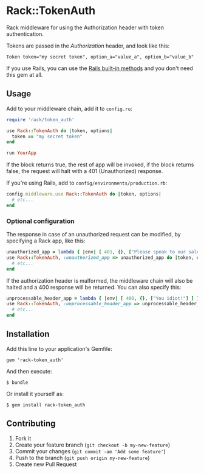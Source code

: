 # Rack::TokenAuth

Rack middleware for using the Authorization header with token authentication.

Tokens are passed in the *Authorization* header, and look like this:

```
Token token="my secret token", option_a="value_a", option_b="value_b"
```

If you use Rails, you can use the [Rails built-in
methods](http://api.rubyonrails.org/classes/ActionController/HttpAuthentication/Token.html)
and you don't need this gem at all.

## Usage

Add to your middleware chain, add it to `config.ru`:

``` ruby
require 'rack/token_auth'

use Rack::TokenAuth do |token, options|
  token == "my secret token"
end

run YourApp
```

If the block returns true, the rest of app will be invoked, if the block
returns false, the request will halt with a 401 (Unauthorized) response.

If you're using Rails, add to `config/environments/production.rb`:

``` ruby
config.middleware.use Rack::TokenAuth do |token, options|
  # etc...
end
```

### Optional configuration

The response in case of an unauthorized request can be modified, by specifying
a Rack app, like this:

``` ruby
unauthorized_app = lambda { |env| [ 401, {}, ["Please speak to our sales dep. for access"] ] }
use Rack::TokenAuth, :unauthorized_app => unauthorized_app do |token, options|
  # etc...
end
```

If the authorization header is malformed, the middleware chain will also be
halted and a 400 response will be returned. You can also specify this:

``` ruby
unprocessable_header_app = lambda { |env| [ 400, {}, ["You idiot!"] ] }
use Rack::TokenAuth, :unprocessable_header_app => unprocessable_header_app do |token, options|
  # etc...
end
```

## Installation

Add this line to your application's Gemfile:

    gem 'rack-token_auth'

And then execute:

    $ bundle

Or install it yourself as:

    $ gem install rack-token_auth


## Contributing

1. Fork it
2. Create your feature branch (`git checkout -b my-new-feature`)
3. Commit your changes (`git commit -am 'Add some feature'`)
4. Push to the branch (`git push origin my-new-feature`)
5. Create new Pull Request
